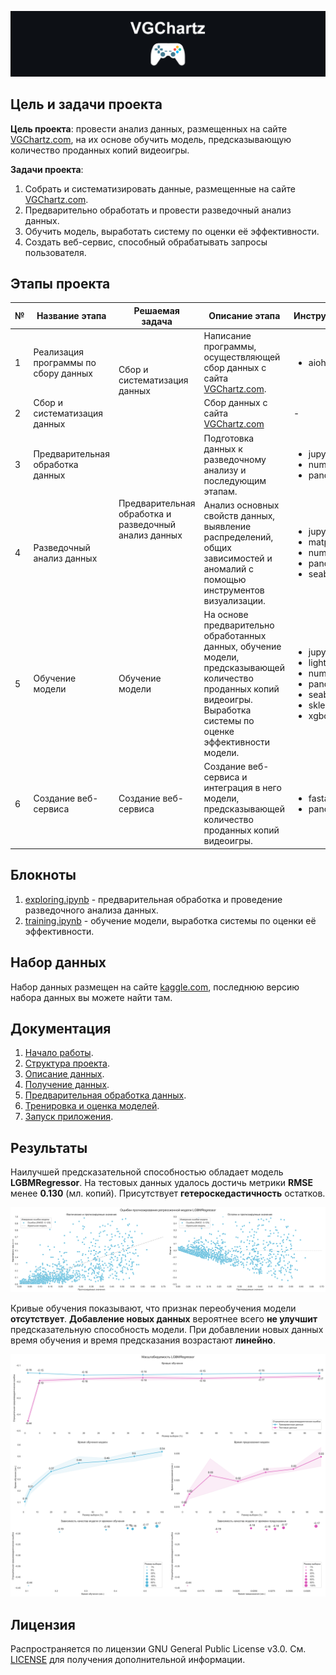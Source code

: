 ![VGChartz](resources/header.jpg)

## Цель и задачи проекта

**Цель проекта**: провести анализ данных, размещенных на сайте 
[VGChartz.com](https://www.vgchartz.com), 
на их основе обучить модель, предсказывающую количество проданных копий 
видеоигры.

**Задачи проекта**:
1. Собрать и систематизировать данные, 
размещенные на сайте [VGChartz.com](https://www.vgchartz.com).
2. Предварительно обработать и провести разведочный анализ данных.
3. Обучить модель, выработать систему по оценки её эффективности.
4. Создать веб-сервис, способный обрабатывать запросы пользователя.

## Этапы проекта 

<table>
    <thead>
        <tr>
            <th>№</th>
            <th>Название этапа</th>
            <th>Решаемая задача</th>
            <th>Описание этапа</th>
            <th>Инструменты</th>
        </tr>
    </thead>
    <tbody>
        <tr>
            <td>1</td>
            <td>Реализация программы по сбору данных</td>
            <td rowspan="2">Сбор и систематизация данных</td>
            <td>
                Написание программы, осуществляющей сбор данных с сайта 
                <a href="https://www.vgchartz.com">VGChartz.com</a>.
            </td>
            <td> 
                <ul>
                    <li>aiohttp</li>
                </ul> 
            </td>
        </tr>
        <tr>
            <td>2</td>
            <td>Сбор и систематизация данных</td>
            <td>
                Сбор данных с сайта 
                <a href="https://www.vgchartz.com">VGChartz.com</a>
            </td>
            <td>-</td>
        </tr>
        <tr>
            <td>3</td>
            <td>Предварительная обработка данных</td>
            <td rowspan="2">
                Предварительная обработка и разведочный анализ данных
            </td>
            <td>
                Подготовка данных к разведочному анализу и последующим этапам.
            </td>
            <td> 
                <ul>
                    <li>jupyterlab</li>
                    <li>numpy</li>
                    <li>pandas</li>
                </ul> 
            </td>
        </tr>
        <tr>
            <td>4</td>
            <td>Разведочный анализ данных</td>
            <td>
                Анализ основных свойств данных, выявление распределений, 
                общих зависимостей и аномалий 
                с помощью инструментов визуализации.
            </td>
            <td> 
                <ul>
                    <li>jupyterlab</li>
                    <li>matplotlib</li>
                    <li>numpy</li>
                    <li>pandas</li>
                    <li>seaborn</li>
                </ul> 
            </td>
        </tr>
        <tr>
            <td>5</td>
            <td>Обучение модели</td>
            <td>Обучение модели</td>
            <td>
                На основе предварительно обработанных данных, обучение модели, 
                предсказывающей количество проданных копий видеоигры. 
                Выработка системы по оценке эффективности модели.
            </td>
            <td> 
                <ul>
                    <li>jupyterlab</li>
                    <li>lightgbm</li>
                    <li>numpy</li>
                    <li>pandas</li>
                    <li>seaborn</li>
                    <li>sklearn</li>
                    <li>xgboost</li>
                </ul> 
            </td>
        </tr>
        <tr>
            <td>6</td>
            <td>Создание веб-сервиса</td>
            <td>Создание веб-сервиса</td>
            <td>
                Создание веб-сервиса и интеграция в него модели, 
                предсказывающей количество проданных копий видеоигры.
            </td>
            <td> 
                <ul>
                    <li>fastapi</li>
                    <li>pandas</li>
                </ul> 
            </td>
        </tr>
    </tbody>     
</table>

## Блокноты

1. [exploring.ipynb](notebooks/exploring.ipynb) - предварительная обработка 
и проведение разведочного анализа данных.
2. [training.ipynb](notebooks/training.ipynb) - обучение модели, 
выработка системы по оценки её эффективности.

## Набор данных

Набор данных размещен на сайте 
[kaggle.com](https://www.kaggle.com/datasets/gsimonx37/vgchartz), 
последнюю версию набора данных вы можете найти там.

## Документация

1. [Начало работы](docs/starting.md).
2. [Структура проекта](docs/structure.md).
3. [Описание данных](docs/data.md).
4. [Получение данных](docs/parsing.md).
5. [Предварительная обработка данных](docs/preprocessing.md).
6. [Тренировка и оценка моделей](docs/training.md).
7. [Запуск приложения](docs/application.md).

## Результаты

Наилучшей предсказательной способностью обладает модель **LGBMRegressor**. 
На тестовых данных удалось достичь метрики **RMSE** менее **0.130** (мл. копий).
Присутствует **гетероскедастичность** остатков.

![error](resources/training/error.png)

Кривые обучения показывают, что признак переобучения модели **отсутствует**.
**Добавление новых данных** вероятнее всего **не улучшит**
предсказательную способность модели.
При добавлении новых данных время обучения и время предсказания 
возрастают **линейно**.

![scalability](resources/training/scalability.png)

## Лицензия

Распространяется по лицензии GNU General Public License v3.0. 
См. [LICENSE](LICENSE.txt) для получения дополнительной информации.
